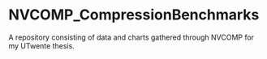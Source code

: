 # NVCOMP_CompressionBenchmarks
A repository consisting of data and charts gathered through NVCOMP for my UTwente thesis.
